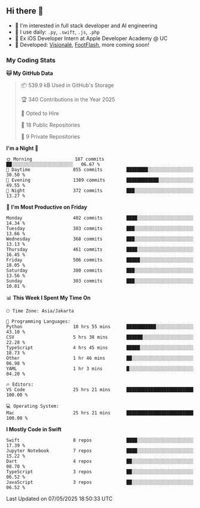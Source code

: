 ## Hi there 👋

- 🤖 I'm interested in full stack developer and AI engineering
- 🌱 I use daily: `.py`, `.swift`, `.js`, `.php`
- 🍎 Ex iOS Developer Intern at Apple Developer Academy @ UC
- 🔨 Developed: [Visionalé](https://apps.apple.com/id/app/visional%C3%A9/id6737191146), [FootFlash](https://apps.apple.com/id/app/footflash/id6550905078), more coming soon!

### My Coding Stats

<!--START_SECTION:waka-->
**🐱 My GitHub Data** 

> 📦 539.9 kB Used in GitHub's Storage 
 > 
> 🏆 340 Contributions in the Year 2025
 > 
> 💼 Opted to Hire
 > 
> 📜 18 Public Repositories 
 > 
> 🔑 9 Private Repositories 
 > 
**I'm a Night 🦉** 

```text
🌞 Morning                187 commits         ██░░░░░░░░░░░░░░░░░░░░░░░   06.67 % 
🌆 Daytime                855 commits         ████████░░░░░░░░░░░░░░░░░   30.50 % 
🌃 Evening                1389 commits        ████████████░░░░░░░░░░░░░   49.55 % 
🌙 Night                  372 commits         ███░░░░░░░░░░░░░░░░░░░░░░   13.27 % 
```
📅 **I'm Most Productive on Friday** 

```text
Monday                   402 commits         ████░░░░░░░░░░░░░░░░░░░░░   14.34 % 
Tuesday                  383 commits         ███░░░░░░░░░░░░░░░░░░░░░░   13.66 % 
Wednesday                368 commits         ███░░░░░░░░░░░░░░░░░░░░░░   13.13 % 
Thursday                 461 commits         ████░░░░░░░░░░░░░░░░░░░░░   16.45 % 
Friday                   506 commits         █████░░░░░░░░░░░░░░░░░░░░   18.05 % 
Saturday                 380 commits         ███░░░░░░░░░░░░░░░░░░░░░░   13.56 % 
Sunday                   303 commits         ███░░░░░░░░░░░░░░░░░░░░░░   10.81 % 
```


📊 **This Week I Spent My Time On** 

```text
🕑︎ Time Zone: Asia/Jakarta

💬 Programming Languages: 
Python                   10 hrs 55 mins      ███████████░░░░░░░░░░░░░░   43.10 % 
CSV                      5 hrs 38 mins       ██████░░░░░░░░░░░░░░░░░░░   22.28 % 
TypeScript               4 hrs 45 mins       █████░░░░░░░░░░░░░░░░░░░░   18.73 % 
Other                    1 hr 46 mins        ██░░░░░░░░░░░░░░░░░░░░░░░   06.98 % 
YAML                     1 hr 3 mins         █░░░░░░░░░░░░░░░░░░░░░░░░   04.20 % 

🔥 Editors: 
VS Code                  25 hrs 21 mins      █████████████████████████   100.00 % 

💻 Operating System: 
Mac                      25 hrs 21 mins      █████████████████████████   100.00 % 
```

**I Mostly Code in Swift** 

```text
Swift                    8 repos             ████░░░░░░░░░░░░░░░░░░░░░   17.39 % 
Jupyter Notebook         7 repos             ████░░░░░░░░░░░░░░░░░░░░░   15.22 % 
Dart                     4 repos             ██░░░░░░░░░░░░░░░░░░░░░░░   08.70 % 
TypeScript               3 repos             ██░░░░░░░░░░░░░░░░░░░░░░░   06.52 % 
JavaScript               3 repos             ██░░░░░░░░░░░░░░░░░░░░░░░   06.52 % 
```




 Last Updated on 07/05/2025 18:50:33 UTC
<!--END_SECTION:waka-->

<!--
**nico-samuelson/nico-samuelson** is a ✨ _special_ ✨ repository because its `README.md` (this file) appears on your GitHub profile.

Here are some ideas to get you started:

- 🔭 I’m currently working on ...
- 🌱 I’m currently learning ...
- 👯 I’m looking to collaborate on ...
- 🤔 I’m looking for help with ...
- 💬 Ask me about ...
- 📫 How to reach me: ...
- 😄 Pronouns: ...
- ⚡ Fun fact: ...
-->
